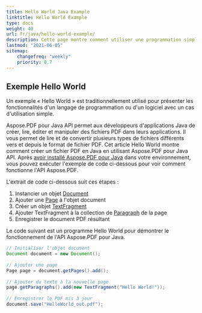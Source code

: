 ```yaml
---
title: Hello World Java Example
linktitle: Hello World Example
type: docs
weight: 40
url: fr/java/hello-world-example/
description: Cette page montre comment utiliser une programmation simple pour créer un document PDF contenant le texte - Hello World en utilisant Aspose.PDF pour Java.
lastmod: "2021-06-05"
sitemap:
    changefreq: "weekly"
    priority: 0.7
---
```


## Exemple Hello World

Un exemple « Hello World » est traditionnellement utilisé pour présenter les fonctionnalités d'un langage de programmation ou d'un logiciel avec un cas d'utilisation simple.

Aspose.PDF pour Java API permet aux développeurs d'applications Java de créer, lire, éditer et manipuler des fichiers PDF dans leurs applications. Il vous permet de lire et de convertir plusieurs types de fichiers différents vers et depuis le format de fichier PDF. Cet article Hello World montre comment créer un fichier PDF en Java en utilisant Aspose.PDF pour Java API. Après [avoir installé Aspose.PDF pour Java](/pdf/java/installation/) dans votre environnement, vous pouvez exécuter l'exemple de code ci-dessous pour voir comment fonctionne l'API Aspose.PDF.

L'extrait de code ci-dessous suit ces étapes :

1. Instancier un objet [Document](https://reference.aspose.com/pdf/java/com.aspose.pdf/class-use/Document)
1. Ajouter une [Page](https://reference.aspose.com/pdf/java/com.aspose.pdf.class-use/page) à l'objet document
1. Créer un objet [TextFragment](https://reference.aspose.com/pdf/java/com.aspose.pdf.class-use/TextFragment)
1. Ajouter TextFragment à la collection de [Paragraph](https://reference.aspose.com/pdf/java/com.aspose.pdf/Paragraphs) de la page
1. Enregistrer le document PDF résultant

Le code suivant est un programme Hello World pour démontrer le fonctionnement de l'API Aspose.PDF pour Java.

```java
// Initialiser l'objet document
Document document = new Document();
 
// Ajouter une page
Page page = document.getPages().add();
 
// Ajouter du texte à la nouvelle page
page.getParagraphs().add(new TextFragment("Hello World!"));
 
// Enregistrer le PDF mis à jour
document.save("HelloWorld_out.pdf");
```